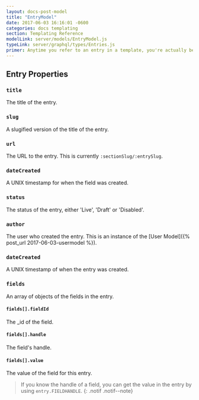 ```yaml
---
layout: docs-post-model
title: "EntryModel"
date: 2017-06-03 16:16:01 -0600
categories: docs templating
section: Templating Reference
modelLink: server/models/EntryModel.js
typeLink: server/graphql/types/Entries.js
primer: Anytime you refer to an entry in a template, you're actually being provided with an EntryModel object.
---
```


## Entry Properties

### `title`
The title of the entry.

### `slug`
A slugified version of the title of the entry.

### `url`
The URL to the entry. This is currently `:sectionSlug/:entrySlug`.

### `dateCreated`
A UNIX timestamp for when the field was created.

### `status`
The status of the entry, either 'Live', 'Draft' or 'Disabled'.

### `author`
The user who created the entry. This is an instance of the [User Model]({% post_url 2017-06-03-usermodel %}).

### `dateCreated`
A UNIX timestamp of when the entry was created.

### `fields`
An array of objects of the fields in the entry.

#### `fields[].fieldId`
The _id of the field.

#### `fields[].handle`
The field's handle.

#### `fields[].value`
The value of the field for this entry.

> If you know the handle of a field, you can get the value in the entry by using `entry.FIELDHANDLE`.
{: .notif .notif--note}